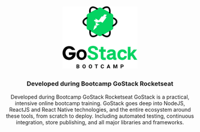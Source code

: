 <h1 align="center">
    <img alt="GoStack" src=".github/logo.png" width="200px" />
</h1>

<h3 align="center">
  Developed during Bootcamp GoStack Rocketseat
</h3>

<p align="center">
  Developed during Bootcamp GoStack Rocketseat
GoStack is a practical, intensive online bootcamp training. GoStack goes deep into NodeJS, ReactJS and React Native technologies, and the entire ecosystem around these tools, from scratch to deploy. Including automated testing, continuous integration, store publishing, and all major libraries and frameworks.
</p>
